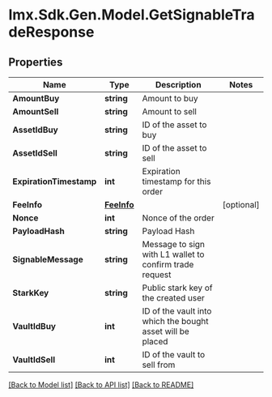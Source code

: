 # Imx.Sdk.Gen.Model.GetSignableTradeResponse

## Properties

Name | Type | Description | Notes
------------ | ------------- | ------------- | -------------
**AmountBuy** | **string** | Amount to buy | 
**AmountSell** | **string** | Amount to sell | 
**AssetIdBuy** | **string** | ID of the asset to buy | 
**AssetIdSell** | **string** | ID of the asset to sell | 
**ExpirationTimestamp** | **int** | Expiration timestamp for this order | 
**FeeInfo** | [**FeeInfo**](FeeInfo.md) |  | [optional] 
**Nonce** | **int** | Nonce of the order | 
**PayloadHash** | **string** | Payload Hash | 
**SignableMessage** | **string** | Message to sign with L1 wallet to confirm trade request | 
**StarkKey** | **string** | Public stark key of the created user | 
**VaultIdBuy** | **int** | ID of the vault into which the bought asset will be placed | 
**VaultIdSell** | **int** | ID of the vault to sell from | 

[[Back to Model list]](../README.md#documentation-for-models) [[Back to API list]](../README.md#documentation-for-api-endpoints) [[Back to README]](../README.md)

